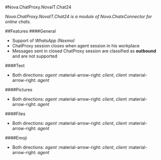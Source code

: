 #Nova.ChatProxy.NovaIT.Chat24

*Nova.ChatProxy.NovaIT.Chat24 is a module of Nova.ChatsConnector for online chats.* 

##Features
####General
- Support of *WhatsApp (Nexmo)*
- ChatProxy session closes when agent session in his workplace
- Messages sent in closed ChatProxy session are classified as **outbound** and are not supported

####Text
- Both directions: *agent* :material-arrow-right: *client*, *client* :material-arrow-right: *agent*

####Pictures
- Both directions: *agent* :material-arrow-right: *client*, *client* :material-arrow-right: *agent*

####Files
- Both directions: *agent* :material-arrow-right: *client*, *client* :material-arrow-right: *agent*

####Emoji
- Both directions: *agent* :material-arrow-right: *client*, *client* :material-arrow-right: *agent*